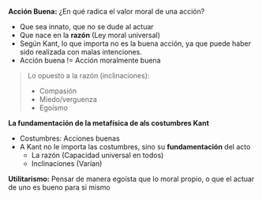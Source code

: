 **Acción Buena:** ¿En qué radica el valor moral de una acción?
+ Que sea innato, que no se dude al actuar
+ Que nace en la **razón** (Ley moral universal)
+ Según Kant, lo que importa no es la buena acción, ya que puede haber sido realizada con malas intenciones.
+ Acción buena != Acción moralmente buena

> Lo opuesto a la razón (inclinaciones):
>+ Compasión
>+ Miedo/verguenza
>+ Egoísmo

**La fundamentación de la metafísica de als costumbres Kant**
+ Costumbres: Acciones buenas
+ A Kant no le importa las costumbres, sino su **fundamentación** del acto
	+ La razón (Capacidad universal en todos)
	+ Inclinaciones (Varían)

**Utilitarismo:** Pensar de manera egoísta que lo moral propio, o que el actuar de uno es bueno para si mismo